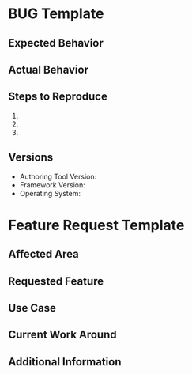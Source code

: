# BUG Template

## Expected Behavior

## Actual Behavior

## Steps to Reproduce
1.
1.
1.

## Versions
  - Authoring Tool Version:
  - Framework Version:
  - Operating System:


# Feature Request Template

## Affected Area

## Requested Feature

## Use Case

## Current Work Around

## Additional Information